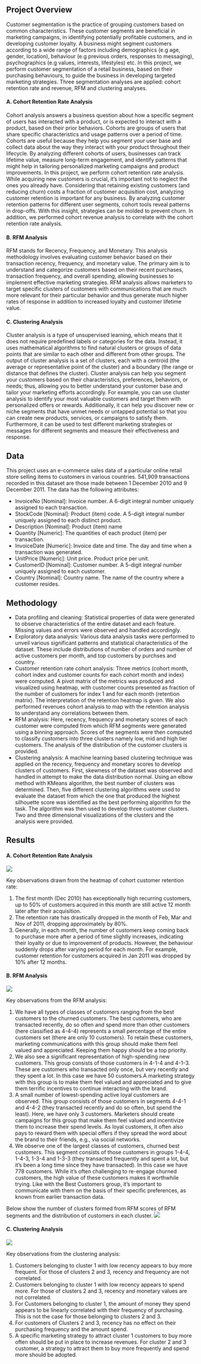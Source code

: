 ## Project Overview
Customer segmentation is the practice of grouping customers based on common characteristics. These customer segments are beneficial in marketing campaigns, in identifying potentially profitable customers, and in developing customer loyalty. A business might segment customers according to a wide range of factors including demographics (e.g age, gender, location), behaviour (e.g previous orders, responses to messaging), psychographics (e.g values, interests, lifestyles) etc. In this project, we perform customer segmentation of a retail business, based on their purchasing behaviours, to guide the business in developing targeted marketing strategies. Three segmentation analyses are applied: cohort retention rate and revenue, RFM and clustering analyses.
#### A. Cohort Retention Rate Analysis
Cohort analysis answers a business question about how a specific segment of users has interacted with a product, or is expected to interact with a product, based on their prior behaviors. Cohorts are groups of users that share specific characteristics and usage patterns over a period of time. Cohorts are useful because they help you segment your user base and collect data about the way they interact with your product throughout their lifecycle. By analyzing different cohorts of users, businesses can track lifetime value, measure long-term engagement, and identify patterns that might help in tailoring personalized marketing campaigns and product improvements. In this project, we perform cohort retention rate analysis. While acquiring new customers is crucial, it’s important not to neglect the ones you already have. Considering that retaining existing customers (and reducing churn) costs a fraction of customer acquisition cost, analyzing customer retention is important for any business. By analyzing customer retention patterns for different user segments, cohort tools reveal patterns in drop-offs. With this insight, strategies can be molded to prevent churn. In addition, we performed cohort revenue analysis to correlate with the cohort retention rate analysis.
#### B. RFM Analysis
RFM stands for Recency, Frequency, and Monetary. This analysis methodology involves evaluating customer behavior based on their transaction recency, frequency, and monetary value. The primary aim is to understand and categorize customers based on their recent purchases, transaction frequency, and overall spending, allowing businesses to implement effective marketing strategies. RFM analysis allows marketers to target specific clusters of customers with communications that are much more relevant for their particular behavior and thus generate much higher rates of response in addition to increased loyalty and customer lifetime value.
#### C. Clustering Analysis
Cluster analysis is a type of unsupervised learning, which means that it does not require predefined labels or categories for the data. Instead, it uses mathematical algorithms to find natural clusters or groups of data points that are similar to each other and different from other groups. The output of cluster analysis is a set of clusters, each with a centroid (the average or representative point of the cluster) and a boundary (the range or distance that defines the cluster). Cluster analysis can help you segment your customers based on their characteristics, preferences, behaviors, or needs; thus, allowing you to better understand your customer base and tailor your marketing efforts accordingly. For example, you can use cluster analysis to identify your most valuable customers and target them with personalized offers or rewards. Additionally, it can help you discover new or niche segments that have unmet needs or untapped potential so that you can create new products, services, or campaigns to satisfy them. Furthermore, it can be used to test different marketing strategies or messages for different segments and measure their effectiveness and response.
## Data
This project uses an e-commerce sales data of a particular online retail store selling items to customers in various countries. 541,909 transactions recorded in this dataset are those made between 1 December 2010 and 9 December 2011. The data has the following attributes:
* InvoiceNo [Nominal]: Invoice number. A 6-digit integral number uniquely assigned to each transaction.
* StockCode [Nominal]: Product (item) code. A 5-digit integral number uniquely assigned to each distinct product.
* Description [Nominal]: Product (item) name
* Quantity [Numeric]: The quantities of each product (item) per transaction. 
* InvoiceDate [Numeric]: Invoice date and time. The day and time when a transaction was generated.
* UnitPrice [Numeric]: Unit price. Product price per unit.
* CustomerID [Nominal]: Customer number. A 5-digit integral number uniquely assigned to each customer.
* Country [Nominal]: Country name. The name of the country where a customer resides.
## Methodology
* Data profiling and cleaning:
  Statistical properties of data were generated to observe characteristics of the entire dataset and each feature. Missing values and errors were observed and handled accordingly.
* Exploratory data analysis:
  Various data analysis tasks were performed to unveil various significant patterns and statistical characteristics of the dataset. These include distributions of number of orders and number of active customers per month, and top customers by purchses and country.
* Customer retention rate cohort analysis:
  Three metrics (cohort month, cohort index and customer counts for each cohort month and index) were computed. A pivot matrix of the metrics was produced and visualized using heatmap, with customer counts presented as fraction of the number of customers for index 1 and for each month (retention matrix). The interpretation of the retention heatmap is given. We also performed revenues cohort analysis to map with the retention analysis to understand any correlations between them.
* RFM analysis:
  Here, recency, frequency and monetary scores of each customer were computed from which RFM segments were generated using a binning approach. Scores of the segments were then computed to classify customers into three clusters namely low, mid and high tier customers. The analysis of the distribution of the customer clusters is provided.
* Clustering analysis:
  A machine learning based clustering technique was applied on the recency, frequency and monetary scores to develop clusters of customers. First, skewness of the dataset was observed and handled in attempt to make the data distribution normal. Using an elbow method with KMeans algorithm, the best number of clusters was determined. Then, five different clustering algorithms were used to evaluate the dataset from which the one that produced the highest silhouette score was identified as the best performing algorithm for the task. The algorithm was then used to develop three customer clusters. Two and three dimensional visualizations of the clusters and the analysis were provided.
## Results
#### A. Cohort Retention Rate Analysis
![](https://github.com/Popseli/Customer-Segmentation-Using-Cohort-RFM-and-Clustering-Analyses/blob/main/Customer_Retention_Rate%208.bmp)

Key observations drawn from the heatmap of cohort customer retention rate:
1. The first month (Dec 2010) has exceptionally high recurring customers, up to 50% of customers acquired in this month are still active 12 month later after their acquisition.
2. The retention rate has drastically dropped in the month of Feb, Mar and Nov of 2011, dropping approximately by 80%.
3. Generally, in each month, the number of customers keep coming back to purchase more after a period of time slightly increases, indicating their loyalty or due to improvement of products. However, the behaviour suddenly drops after varying period for each month. For example, customer retention for customers acquired in Jan 2011 was dropped by 10% after 12 months.
#### B. RFM Analysis
![](https://github.com/Popseli/Customer-Segmentation-Using-Cohort-RFM-and-Clustering-Analyses/blob/main/Distribution_of_RFM_Segments.png)

Key observations from the RFM analysis:
1. We have all types of classes of customers ranging from the best customers to the churned customers. The best customers, who are transacted recently, do so often and spend more than other customers (here classified as 4-4-4) represents a small percentage of the entire customers set (there are only 10 customers). To retain these customers, marketing communications with this group should make them feel valued and appreciated. Keeping them happy should be a top priority.
2. We also see a significant representation of high-spending new customers. This group consists of those customers in 4-1-4 and 4-1-3. These are customers who transacted only once, but very recently and they spent a lot. In this case we have 50 customers.A marketing strategy with this group is to make them feel valued and appreciated and to give them terrific incentives to continue interacting with the brand. 
3. A small number of lowest-spending active loyal customers are observed. This group consists of those customers in segments 4-4-1 and 4-4-2 (they transacted recently and do so often, but spend the least). Here, we have only 3 customers. Marketers should create campaigns for this group that make them feel valued and incentivize them to increase their spend levels. As loyal customers, it often also pays to reward them with special offers if they spread the word about the brand to their friends, e.g., via social networks. 
4. We observe one of the largest classes of customers, churned best customers. This segment consists of those customers in groups 1-4-4, 1-4-3, 1-3-4 and 1-3-3 (they transacted frequently and spent a lot, but it’s been a long time since they have transacted). In this case we have 778 customers. While it’s often challenging to re-engage churned customers, the high value of these customers makes it worthwhile trying. Like with the Best Customers group, it’s important to communicate with them on the basis of their specific preferences, as known from earlier transaction data.

Below show the number of clusters formed from RFM scores of RFM segments and the distribution of customers in each cluster.
![](https://github.com/Popseli/Customer-Segmentation-Using-Cohort-RFM-and-Clustering-Analyses/blob/main/Distribution_of_Customers_in_RFM_Clusters%202.bmp)
#### C. Clustering Analysis
![](https://github.com/Popseli/Customer-Segmentation-Using-Cohort-RFM-and-Clustering-Analyses/blob/main/KMeans_Clustering_of_RFM_Scores%205.jpg)

Key observations from the clustering analysis:
1. Customers belonging to cluster 1 with low recency appears to buy more frequent. For those of clusters 2 and 3, recency and frequency are not correlated.
2. Customers belonging to cluster 1 with low recency appears to spend more. For those of clusters 2 and 3, recency and monetary values are not correlated.
3. For Customers belonging to cluster 1, the amount of money they spend appears to be linearly correlated with their frequency of purchasing. This is not the case for those belonging to clusters 2 and 3.
4. For customers of Clusters 2 and 3, recency has no effect on their purchasing frequency and the amount spend.
5. A specific marketing strategy to attract cluster 1 customers to buy more often should be put in place to increase revenues. For cluster 2 and 3 customer, a strategy to attract them to buy more frequently and spend more should be adopted.
